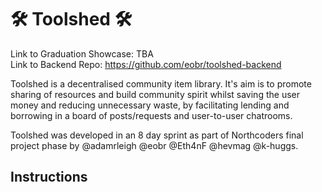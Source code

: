 # 🛠 Toolshed 🛠

Link to Graduation Showcase: TBA  
Link to Backend Repo: https://github.com/eobr/toolshed-backend

Toolshed is a decentralised community item library. It's aim is to promote sharing of resources and build community spirit whilst saving the user money and reducing unnecessary waste, by facilitating lending and borrowing in a board of posts/requests and user-to-user chatrooms.

Toolshed was developed in an 8 day sprint as part of Northcoders final project phase by @adamrleigh @eobr @Eth4nF @hevmag @k-huggs.

## Instructions

